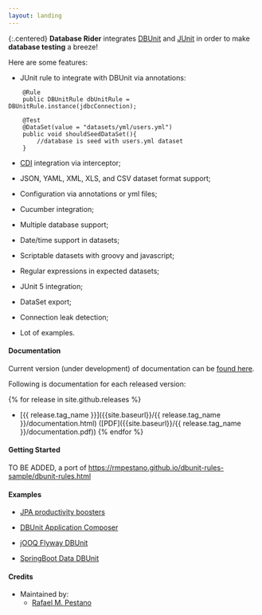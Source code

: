 ```yaml
---
layout: landing
---
```


{:.centered}
**Database Rider** integrates [DBUnit](http://dbunit.sourceforge.net/) and [JUnit](http://junit.org/) in order to make **database testing** a breeze!

 Here are some features:


* JUnit rule to integrate with DBUnit via annotations:

```
    @Rule
    public DBUnitRule dbUnitRule = DBUnitRule.instance(jdbcConnection);

    @Test
    @DataSet(value = "datasets/yml/users.yml")
    public void shouldSeedDataSet(){
        //database is seed with users.yml dataset
    }
```

* [CDI](http://weld.cdi-spec.org/) integration via interceptor;

* JSON, YAML, XML, XLS, and CSV dataset format support;

* Configuration via annotations or yml files;

* Cucumber integration;

* Multiple database support;

* Date/time support in datasets;

* Scriptable datasets with groovy and javascript;

* Regular expressions in expected datasets;

* JUnit 5 integration;

* DataSet export;

* Connection leak detection;

* Lot of examples.



#### Documentation

Current version (under development) of documentation can be [found here]({{site.baseurl}}/{{site.currentVersion}}/documentation.html).

Following is documentation for each released version:

{% for release in site.github.releases %}
  * [{{ release.tag_name }}]({{site.baseurl}}/{{ release.tag_name }}/documentation.html) ([PDF]({{site.baseurl}}/{{ release.tag_name }}/documentation.pdf))
{% endfor %}




#### Getting Started 

TO BE ADDED, a port of https://rmpestano.github.io/dbunit-rules-sample/dbunit-rules.html 

#### Examples

* [JPA productivity boosters](https://github.com/database-rider/database-rider/tree/master/rider-examples/jpa-productivity-boosters)

* [DBUnit Application Composer](https://github.com/database-rider/database-rider/tree/master/rider-examples/dbunit-tomee-appcomposer-sample)

* [jOOQ Flyway DBUnit](https://github.com/database-rider/database-rider/tree/master/rider-examples/jOOQ-DBUnit-flyway-example/)

* [SpringBoot Data DBUnit](https://github.com/database-rider/database-rider/tree/master/rider-examples/spring-boot-dbunit-sample/)


#### Credits
* Maintained by:
  * [Rafael M. Pestano](rmpestano)

[rmpestano]: https://github.com/rmpestano
[gist-examples]: {{site.baseurl}}/examples/gists
[user-examples]: {{site.baseurl}}/examples/users
[organization-examples]: {{site.baseurl}}/examples/organizations
[authorization-examples]: {{site.baseurl}}/examples/authorization
[webhook-examples]: {{site.baseurl}}/examples/webhooks
[ratelimit-examples]: {{site.baseurl}}/examples/ratelimit
